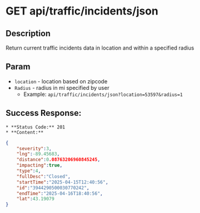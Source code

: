 # GET api/traffic/incidents/json

## Description
Return current traffic incidents data in location and within a specified radius

## Param
* `location` - location based on zipcode
* `Radius` - radius in mi specified by user
    * Example: `api/traffic/incidents/json?location=53597&radius=1`

## Success Response:
    * **Status Code:** 201
    * **Content:**

```json
{
    "severity":3,
    "lng":-89.45683,
    "distance":0.08763206960845245,
    "impacting":true,
    "type":4,
    "fullDesc":"Closed",
    "startTime":"2025-04-15T12:40:56",
    "id":"3944290500030770242",
    "endTime":"2025-04-16T18:40:56",
    "lat":43.19079
}
